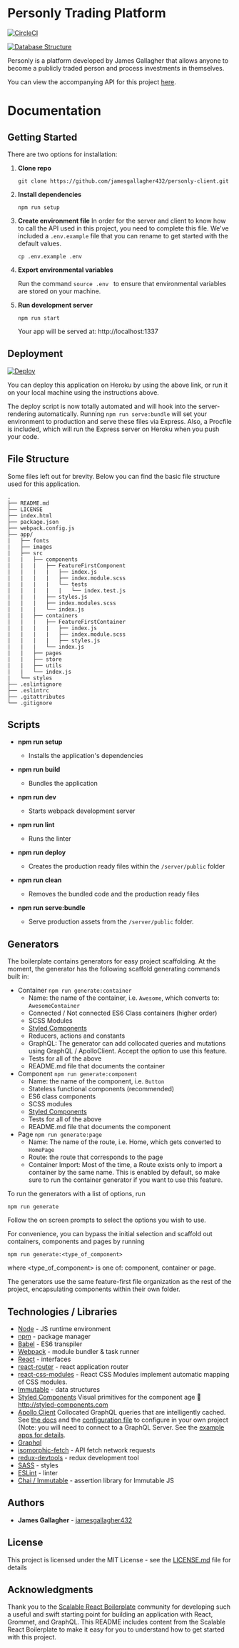# Personly Trading Platform
[![CircleCI](https://circleci.com/gh/jamesgallagher432/personly-client.svg?style=svg&circle-token=ccf69a9626f2b0a51f065dc25a950eb26954e57d)](https://circleci.com/gh/jamesgallagher432/personly-client)

[![Database Structure](https://github.com/jamesgallagher432/personly-client/blob/master/personly_logo_full.png?raw=true)](https://github.com/jamesgallagher432/personly-client/blob/master/personly_logo_full.png?raw=true)

Personly is a platform developed by James Gallagher that allows anyone to become a publicly traded person and process investments in themselves.

You can view the accompanying API for this project [here](https://github.com/jamesgallagher432/jamesg-trading-api).

# Documentation

## Getting Started
There are two options for installation:

1. **Clone repo**

    `git clone https://github.com/jamesgallagher432/personly-client.git`

2. **Install dependencies**

    `npm run setup`

3. **Create environment file**
    In order for the server and client to know how to call the API used in this project, you need to complete this file. We've included a `.env.example` file that you can rename to get started with the default values.

    `cp .env.example .env`

4. **Export environmental variables**

   Run the command ```source .env ``` to ensure that environmental variables are stored on your machine.

5. **Run development server**

   `npm run start`

   Your app will be served at: http://localhost:1337

## Deployment

[![Deploy](https://www.herokucdn.com/deploy/button.png)](https://heroku.com/deploy)

You can deploy this application on Heroku by using the above link, or run it on your local machine using the instructions above.

The deploy script is now totally automated and will hook into the server-rendering automatically.  Running `npm run serve:bundle` will set your environment to production and serve these files via Express.  Also, a Procfile is included, which will run the Express server on Heroku when you push your code.

## File Structure
Some files left out for brevity. Below you can find the basic file structure used for this application.

```
.
├── README.md
├── LICENSE
├── index.html
├── package.json
├── webpack.config.js
├── app/
|   ├── fonts
|   ├── images
|   ├── src
|   |   ├── components
|   |   |   ├── FeatureFirstComponent
|   |   |   |   ├── index.js
|   |   |   |   ├── index.module.scss
|   |   |   |   └── tests
|   |   |   |   |   └── index.test.js
|   |   |   ├── styles.js
|   |   |   ├── index.modules.scss
|   |   |   └── index.js
|   |   ├── containers
|   |   |   ├── FeatureFirstContainer
|   |   |   |   ├── index.js
|   |   |   |   ├── index.module.scss
|   |   |   |   ├── styles.js
|   |   |   └── index.js
|   |   ├── pages
|   |   ├── store
|   |   ├── utils
|   |   └── index.js
|   └── styles
├── .eslintignore
├── .eslintrc
├── .gitattributes
└── .gitignore
```

## Scripts
- **npm run setup**
  + Installs the application's dependencies

- **npm run build**
  + Bundles the application

- **npm run dev**
  + Starts webpack development server

- **npm run lint**
  + Runs the linter

- **npm run deploy**
  + Creates the production ready files within the `/server/public` folder

- **npm run clean**
  + Removes the bundled code and the production ready files

- **npm run serve:bundle**
  + Serve production assets from the `/server/public` folder.

## Generators
The boilerplate contains generators for easy project scaffolding.  At the moment, the generator has the following scaffold generating commands built in:
- Container `npm run generate:container`
  - Name: the name of the container, i.e. `Awesome`, which converts to: `AwesomeContainer`
  - Connected / Not connected ES6 Class containers (higher order)
  - SCSS Modules
  - [Styled Components](https://github.com/styled-components/styled-components)
  - Reducers, actions and constants
  - GraphQL: The generator can add collocated queries and mutations using GraphQL / ApolloClient.  Accept the option to use this feature.
  - Tests for all of the above
  - README.md file that documents the container
- Component `npm run generate:component`
  - Name: the name of the component, i.e. `Button`
  - Stateless functional components (recommended)
  - ES6 class components
  - SCSS modules
  - [Styled Components](https://github.com/styled-components/styled-components)
  - Tests for all of the above
  - README.md file that documents the component
- Page `npm run generate:page`
  - Name: The name of the route, i.e. Home, which gets converted to `HomePage`
  - Route: the route that corresponds to the page
  - Container Import: Most of the time, a Route exists only to import a container by the same name.  This is enabled by default, so make sure to run the container generator if you want to use this feature.

To run the generators with a list of options, run
```
npm run generate
```

Follow the on screen prompts to select the options you wish to use.

For convenience, you can bypass the initial selection and scaffold out containers, components and pages by running

```
npm run generate:<type_of_component>
```

where <type_of_component> is one of: component, container or page.

The generators use the same feature-first file organization as the rest of the project, encapsulating components within their own folder.

## Technologies / Libraries

- [Node](https://nodejs.org/en/) - JS runtime environment
- [npm](https://www.npmjs.com/) - package manager
- [Babel](https://babeljs.io/) - ES6 transpiler
- [Webpack](https://webpack.github.io/) - module bundler & task runner
- [React](https://facebook.github.io/react/) - interfaces
- [react-router](https://github.com/rackt/react-router) - react application router
- [react-css-modules](https://github.com/gajus/react-css-modules) - React CSS Modules implement automatic mapping of CSS modules.
- [Immutable](https://github.com/facebook/immutable-js) - data structures
- [Styled Components](https://github.com/styled-components/styled-components) Visual primitives for the component age 💅 http://styled-components.com
- [Apollo Client](https://github.com/apollostack/apollo-client) Collocated GraphQL queries that are intelligently cached.  See [the docs](http://dev.apollodata.com/) and the [configuration file](https://github.com/RyanCCollins/scalable-react-boilerplate/blob/master/app/src/apolloClient.js) to configure in your own project (Note: you will need to connect to a GraphQL Server.  See the [example apps for details](https://github.com/RyanCCollins/scalable-react-boilerplate#example-apps).
- [Graphql](http://graphql.org/)
- [isomorphic-fetch](https://github.com/matthew-andrews/isomorphic-fetch) - API fetch network requests
- [redux-devtools](https://github.com/gaearon/redux-devtools) - redux development tool
- [SASS](http://sass-lang.com/) - styles
- [ESLint](http://eslint.org/) - linter
- [Chai / Immutable](http://chaijs.com/) - assertion library for Immutable JS

## Authors

- **James Gallagher** - [jamesgallagher432](https://github.com/jamesgallagher432)

## License

This project is licensed under the MIT License - see the [LICENSE.md](https://gist.github.com/PurpleBooth/LICENSE.md) file for details

## Acknowledgments

Thank you to the [Scalable React Boilerplate](https://github.com/scalable-react/scalable-react-boilerplate) community for developing such a useful and swift starting point for building an application with React, Grommet, and GraphQL. This README includes content from the Scalable React Boilerplate to make it easy for you to understand how to get started with this project.
